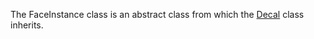 The FaceInstance class is an abstract class from which the [Decal](https://create.roblox.com/docs/reference/engine/classes/Decal) class
inherits.